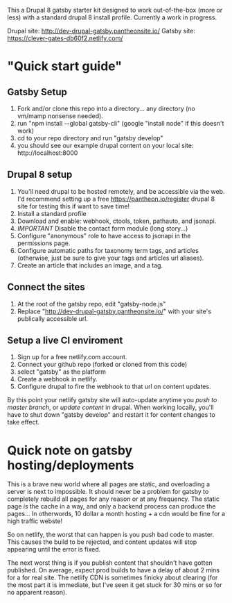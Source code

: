 This a Drupal 8 gatsby starter kit designed to work out-of-the-box (more or less) with a standard drupal 8 install profile. Currently a work in progress. 

Drupal site: http://dev-drupal-gatsby.pantheonsite.io/
Gatsby site: https://clever-gates-db60f2.netlify.com/

# "Quick start guide" 
## Gatsby Setup 
1. Fork and/or clone this repo into a directory... any directory (no vm/mamp nonsense needed). 
2. run "npm install --global gatsby-cli" (google "install node" if this doesn't work)
3. cd to your repo directory and run "gatsby develop" 
4. you should see our example drupal content on your local site: http://localhost:8000 

## Drupal 8 setup 
1. You'll need drupal to be hosted remotely, and be accessible via the web. I'd recommend setting up a free https://pantheon.io/register drupal 8 site for testing this if want to save time! 
3. Install a standard profile
4. Download and enable: webhook, ctools, token, pathauto, and jsonapi. 
6. *IMPORTANT* Disable the contact form module (long story...)
7. Configure "anonymous" role to have access to jsonapi in the permissions page. 
8. Configure automatic paths for taxonomy term tags, and articles (otherwise, just be sure to give your tags and articles url aliases). 
9. Create an article that includes an image, and a tag. 

## Connect the sites 
1. At the root of the gatsby repo, edit "gatsby-node.js" 
2. Replace "http://dev-drupal-gatsby.pantheonsite.io/" with your site's publically accessible url. 

## Setup a live CI enviroment 
1. Sign up for a free netlify.com account. 
2. Connect your github repo (forked or cloned from this code)
3. select "gatsby" as the platform
4. Create a webhook in netlify. 
5. Configure drupal to fire the webhook to that url on content updates. 

By this point your netlify gatsby site will auto-update anytime you *push to master branch*, or *update content* in drupal. When working locally, you'll have to shut down "gatsby develop" and restart it for content changes to take effect. 

# Quick note on gatsby hosting/deployments 
This is a brave new world where all pages are static, and overloading a server is next to impossible. It should never be a problem for gatsby to completely rebuild all pages for any reason or at any frequency. The static page *is* the cache in a way, and only a backend process can produce the pages... In otherwords, 10 dollar a month hosting + a cdn would be fine for a high traffic webste!  

So on netlify, the worst that can happen is you push bad code to master. This causes the build to be rejected, and content updates will stop appearing until the error is fixed. 

The next worst thing is if you publish content that shouldn't have gotten published. On average, expect prod builds to have a delay of about 2 mins for a for real site. The netlify CDN is sometimes finicky about clearing (for the most part it is immediate, but I've seen it get stuck for 30 mins or so for no apparent reason).


